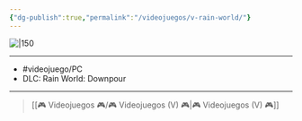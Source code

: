 ```yaml
---
{"dg-publish":true,"permalink":"/videojuegos/v-rain-world/"}
---
```



![|150](https://images.igdb.com/igdb/image/upload/t_cover_big/co24pm.jpg)

---

- #videojuego/PC
- DLC: Rain World: Downpour

---

> [[🎮 Videojuegos 🎮/🎮 Videojuegos (V) 🎮\|🎮 Videojuegos (V) 🎮]]